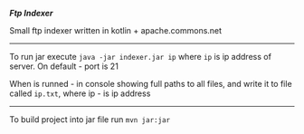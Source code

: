 ***Ftp Indexer***

Small ftp indexer written in kotlin + apache.commons.net

---
To run jar execute
`java -jar indexer.jar ip`
where `ip` is ip address of server. On default - port is 21

When is runned - in console showing full paths to all files, and write it to file called `ip.txt`, where ip - is ip address

---
To build project into jar file run
`mvn jar:jar`
